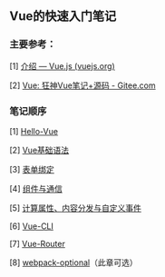 ## Vue的快速入门笔记

### 主要参考：

\[1] [介绍 — Vue.js (vuejs.org)](https://cn.vuejs.org/v2/guide/)

\[2] [Vue: 狂神Vue笔记+源码 - Gitee.com](https://gitee.com/lzh_gitee/Vue/tree/master/Vue课堂笔记)

### 笔记顺序

\[1] [Hello-Vue](./Hello-Vue/Hello-Vue.md)

\[2] [Vue基础语法](./Vue基础语法/Vue基础语法.md)

\[3] [表单绑定](./表单绑定/表单绑定.md)

\[4] [组件与通信](./组件与通信/组件与通信.md)

\[5] [计算属性、内容分发与自定义事件](./计算属性、内容分发与自定义事件/计算属性、内容分发与自定义事件.md)

\[6] [Vue-CLI](./Vue-CLI/Vue-CLI快速使用.md)

\[7] [Vue-Router](./Vue-Router/Vue-Router.md)

\[8] [webpack-optional](./webpack-optional/webpack的快速使用.md)（此章可选）